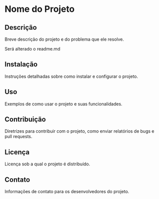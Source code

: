 # Nome do Projeto

## Descrição

Breve descrição do projeto e do problema que ele resolve.

Será alterado o readme.md

## Instalação

Instruções detalhadas sobre como instalar e configurar o projeto.

## Uso

Exemplos de como usar o projeto e suas funcionalidades.

## Contribuição

Diretrizes para contribuir com o projeto, como enviar relatórios de bugs e pull requests.

## Licença

Licença sob a qual o projeto é distribuído.

## Contato

Informações de contato para os desenvolvedores do projeto.
